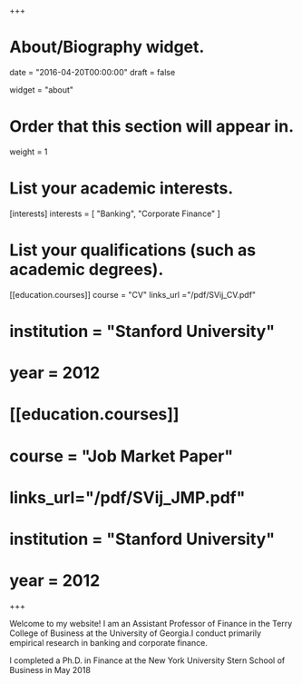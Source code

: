 +++
# About/Biography widget.

date = "2016-04-20T00:00:00"
draft = false

widget = "about"

# Order that this section will appear in.
weight = 1

# List your academic interests.
[interests]
  interests = [
    "Banking",
    "Corporate Finance"
  ]

# List your qualifications (such as academic degrees).
[[education.courses]]
 course = "CV"
 links_url ="/pdf/SVij_CV.pdf"
# institution = "Stanford University"
# year = 2012

# [[education.courses]]
# course = "Job Market Paper"
# links_url="/pdf/SVij_JMP.pdf"
# institution = "Stanford University"
# year = 2012

 
+++



Welcome to my website! I am an Assistant Professor of Finance in the Terry College of Business at the University of Georgia.I conduct primarily empirical research in banking and corporate finance. 

I completed a Ph.D. in Finance at the New York University Stern School of Business in May 2018

<!-- I'll be joining the [Department of Finance](http://www.terry.uga.edu/academics/offices/finance) in the [Terry College of Business]
(http://www.terry.uga.edu/) at the [University of Georgia](http://www.uga.edu/) as an Assistant Professor in August 2018.
 -->